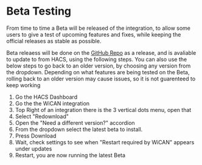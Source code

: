 # Beta Testing

From time to time a Beta will be released of the integration, to allow some users to give a test of upcoming features and fixes, while keeping the official releases as stable as possible.

Beta releaess will be done on the [GitHub Repo](https://github.com/jay-oswald/ha-wican) as a release, and is avaliable to update to from HACS, using the following steps. You can also use the below steps to go back to an older version, by choosing any version from the dropdown. Depending on what features are being tested on the Beta, rolling back to an older version may cause issues, so it is not guarenteed to keep working

1. Go the HACS Dashboard
2. Go the the WiCAN integration
3. Top Right of an integration there is the 3 vertical dots menu, open that
4. Select "Redownload"
5. Open the "Need a different version?" accordion
6. From the dropdown select the latest beta to install.
7. Press Download
8. Wait, check settings to see when "Restart required by WiCAN" appears under updates
9. Restart, you are now running the latest Beta

